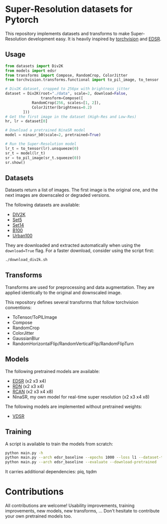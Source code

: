 # Super-Resolution datasets for Pytorch

This repository implements datasets and transforms to make Super-Resolution development easy.
It is heavily inspired by [torchvision](https://github.com/pytorch/vision) and [EDSR](https://github.com/zhouhuanxiang/EDSR-PyTorch).



## Usage

```python
from datasets import Div2K
from models import edsr
from transforms import Compose, RandomCrop, ColorJitter
from torchvision.transforms.functional import to_pil_image, to_tensor

# Div2K dataset, cropped to 256px with brightness jitter
dataset = Div2K(root="./data", scale=2, download=False,
                transform=Compose([
		    RandomCrop(256, scales=[1, 2]),
		    ColorJitter(brightness=0.2)
		]))
# Get the first image in the dataset (High-Res and Low-Res)
hr, lr = dataset[0]

# Download a pretrained NinaSR model
model = ninasr_b0(scale=2, pretrained=True)

# Run the Super-Resolution model
lr_t = to_tensor(lr).unsqueeze(0)
sr_t = model(lr_t)
sr = to_pil_image(sr_t.squeeze(0))
sr.show()
```



## Datasets

Datasets return a list of images. The first image is the original one, and the next images are downscaled or degraded versions.

The following datasets are available:
* [DIV2K](https://data.vision.ee.ethz.ch/cvl/DIV2K/)
* [Set5](http://people.rennes.inria.fr/Aline.Roumy/results/SR_BMVC12.html)
* [Set14](https://paperswithcode.com/dataset/set14)
* [B100](https://www2.eecs.berkeley.edu/Research/Projects/CS/vision/bsds/)
* [Urban100](https://paperswithcode.com/dataset/urban100)

They are downloaded and extracted automatically when using the `download=True` flag. For a faster download, consider using the script first:
```bash
./download_div2k.sh
```


## Transforms

Transforms are used for preprocessing and data augmentation. They are applied identically to the original and downscaled image.

This repository defines several transforms that follow torchvision conventions:
* ToTensor/ToPILImage
* Compose
* RandomCrop
* ColorJitter
* GaussianBlur
* RandomHorizontalFlip/RandomVerticalFlip/RandomFlipTurn



## Models

The following pretrained models are available:
* [EDSR](https://arxiv.org/abs/1707.02921) (x2 x3 x4)
* [RDN](https://arxiv.org/abs/1802.08797) (x2 x3 x4)
* [RCAN](https://arxiv.org/abs/1807.02758) (x2 x3 x4 x8)
* NinaSR, my own model for real-time super resolution (x2 x3 x4 x8)

The following models are implemented without pretrained weights:
* [VDSR](https://arxiv.org/abs/1511.04587)



## Training

A script is available to train the models from scratch:
```bash
python main.py -h
python main.py --arch edsr_baseline --epochs 1000 --loss l1 --dataset-train div2k_bicubic
python main.py --arch edsr_baseline --evaluate --download-pretrained
```

It carries additional dependencies: piq, tqdm



# Contributions

All contributions are welcome! Usability improvements, training improvements, new models, new transforms, ...
Don't hesitate to contribute your own pretrained models too.
